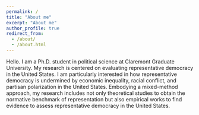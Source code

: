 ```yaml
---
permalink: /
title: "About me"
excerpt: "About me"
author_profile: true
redirect_from: 
  - /about/
  - /about.html
---
```


Hello. I am a Ph.D. student in political science at Claremont Graduate University. My research is centered on evaluating representative democracy in the United States. I am particularly interested in how representative democracy is undermined by economic inequality, racial conflict, and partisan polarization in the United States. Embodying a mixed-method approach, my research includes not only theoretical studies to obtain the normative benchmark of representation but also empirical works to find evidence to assess representative democracy in the United States.
